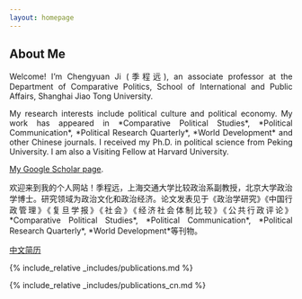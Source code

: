 ```yaml
---
layout: homepage
---
```


## About Me

<p style="text-align:justify">
Welcome! I’m Chengyuan Ji (季程远), an associate professor at the Department of Comparative Politics, School of International and Public Affairs, Shanghai Jiao Tong University.
</p>

<p style="text-align:justify">
My research interests include political culture and political economy. My work has appeared in *Comparative Political Studies*, *Political Communication*, *Political Research Quarterly*, *World Development* and other Chinese journals. I received my Ph.D. in political science from Peking University. I am also a Visiting Fellow at Harvard University.
</p>

[My Google Scholar page](https://scholar.google.com.hk/citations?user=PPXcdVUAAAAJ&hl=zh-CN).

<p style="text-align:justify">
欢迎来到我的个人网站！季程远，上海交通大学比较政治系副教授，北京大学政治学博士。研究领域为政治文化和政治经济。论文发表见于《政治学研究》《中国行政管理》《复旦学报》《社会》《经济社会体制比较》《公共行政评论》*Comparative Political Studies*, *Political Communication*, *Political Research Quarterly*, *World Development*等刊物。
</p>

[中文简历](https://chengyuanji.com/assets/files/cv_ch.pdf)

{% include_relative _includes/publications.md %}

{% include_relative _includes/publications_cn.md %}
